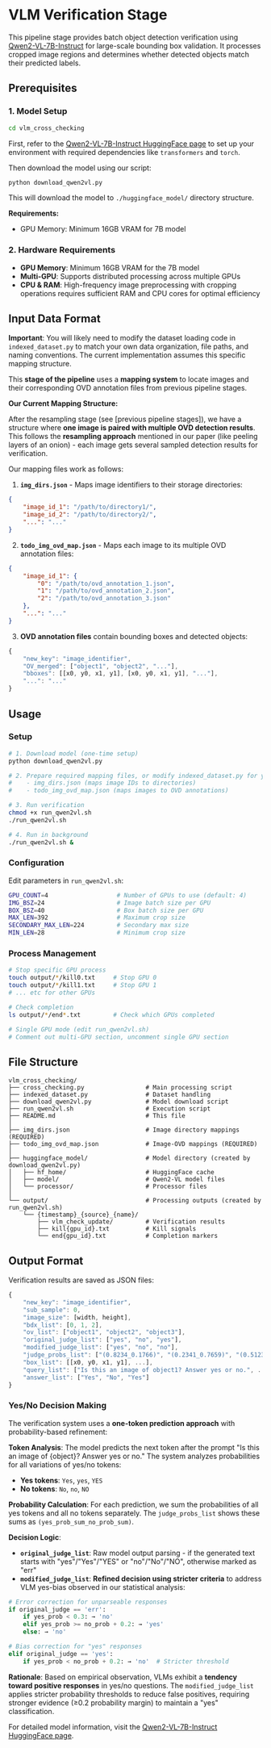 # VLM Verification Stage

This pipeline stage provides batch object detection verification using [Qwen2-VL-7B-Instruct](https://huggingface.co/Qwen/Qwen2-VL-7B-Instruct) for large-scale bounding box validation. It processes cropped image regions and determines whether detected objects match their predicted labels.

## Prerequisites

### 1. Model Setup

```bash
cd vlm_cross_checking
```

First, refer to the [Qwen2-VL-7B-Instruct HuggingFace page](https://huggingface.co/Qwen/Qwen2-VL-7B-Instruct) to set up your environment with required dependencies like `transformers` and `torch`.

Then download the model using our script:

```bash
python download_qwen2vl.py
```

This will download the model to `./huggingface_model/` directory structure.

**Requirements:**
- GPU Memory: Minimum 16GB VRAM for 7B model

### 2. Hardware Requirements

- **GPU Memory**: Minimum 16GB VRAM for the 7B model
- **Multi-GPU**: Supports distributed processing across multiple GPUs
- **CPU & RAM**: High-frequency image preprocessing with cropping operations requires sufficient RAM and CPU cores for optimal efficiency

## Input Data Format

**Important**: You will likely need to modify the dataset loading code in `indexed_dataset.py` to match your own data organization, file paths, and naming conventions. The current implementation assumes this specific mapping structure.

This **stage of the pipeline** uses a **mapping system** to locate images and their corresponding OVD annotation files from previous pipeline stages.

**Our Current Mapping Structure:**

After the resampling stage (see [previous pipeline stages]), we have a structure where **one image is paired with multiple OVD detection results**. This follows the **resampling approach** mentioned in our paper (like peeling layers of an onion) - each image gets several sampled detection results for verification.

Our mapping files work as follows:

1. **`img_dirs.json`** - Maps image identifiers to their storage directories:
```json
{
    "image_id_1": "/path/to/directory1/",
    "image_id_2": "/path/to/directory2/",
    "...": "..."
}
```

2. **`todo_img_ovd_map.json`** - Maps each image to its multiple OVD annotation files:
```json
{
    "image_id_1": {
        "0": "/path/to/ovd_annotation_1.json",
        "1": "/path/to/ovd_annotation_2.json",
        "2": "/path/to/ovd_annotation_3.json"
    },
    "...": "..."
}
```

3. **OVD annotation files** contain bounding boxes and detected objects:
```javascript
{
    "new_key": "image_identifier",
    "OV_merged": ["object1", "object2", "..."],
    "bboxes": [[x0, y0, x1, y1], [x0, y0, x1, y1], "..."],
    "...": "..."
}
```

## Usage

### Setup

```bash
# 1. Download model (one-time setup)
python download_qwen2vl.py

# 2. Prepare required mapping files, or modify indexed_dataset.py for your data structure:
#    - img_dirs.json (maps image IDs to directories)
#    - todo_img_ovd_map.json (maps images to OVD annotations)

# 3. Run verification
chmod +x run_qwen2vl.sh
./run_qwen2vl.sh

# 4. Run in background
./run_qwen2vl.sh &
```

### Configuration

Edit parameters in `run_qwen2vl.sh`:

```bash
GPU_COUNT=4                   # Number of GPUs to use (default: 4)
IMG_BSZ=24                    # Image batch size per GPU
BOX_BSZ=40                    # Box batch size per GPU
MAX_LEN=392                   # Maximum crop size
SECONDARY_MAX_LEN=224         # Secondary max size
MIN_LEN=28                    # Minimum crop size
```

### Process Management

```bash
# Stop specific GPU process
touch output/*/kill0.txt     # Stop GPU 0
touch output/*/kill1.txt     # Stop GPU 1
# ... etc for other GPUs

# Check completion
ls output/*/end*.txt         # Check which GPUs completed

# Single GPU mode (edit run_qwen2vl.sh)
# Comment out multi-GPU section, uncomment single GPU section
```

## File Structure

```
vlm_cross_checking/
├── cross_checking.py                 # Main processing script
├── indexed_dataset.py                # Dataset handling
├── download_qwen2vl.py               # Model download script
├── run_qwen2vl.sh                    # Execution script
├── README.md                         # This file
│
├── img_dirs.json                     # Image directory mappings (REQUIRED)
├── todo_img_ovd_map.json             # Image-OVD mappings (REQUIRED)
│
├── huggingface_model/                # Model directory (created by download_qwen2vl.py)
│   ├── hf_home/                      # HuggingFace cache
│   ├── model/                        # Qwen2-VL model files
│   └── processor/                    # Processor files
│
└── output/                           # Processing outputs (created by run_qwen2vl.sh)
    └── {timestamp}_{source}_{name}/
        ├── vlm_check_update/         # Verification results
        ├── kill{gpu_id}.txt          # Kill signals
        └── end{gpu_id}.txt           # Completion markers
```

## Output Format

Verification results are saved as JSON files:

```javascript
{
    "new_key": "image_identifier",
    "sub_sample": 0,
    "image_size": [width, height],
    "bdx_list": [0, 1, 2],
    "ov_list": ["object1", "object2", "object3"],
    "original_judge_list": ["yes", "no", "yes"],
    "modified_judge_list": ["yes", "no", "no"],
    "judge_probs_list": ["(0.8234_0.1766)", "(0.2341_0.7659)", "(0.5123_0.4877)"],
    "box_list": [[x0, y0, x1, y1], ...],
    "query_list": ["Is this an image of object1? Answer yes or no.", ...],
    "answer_list": ["Yes", "No", "Yes"]
}
```

### Yes/No Decision Making

The verification system uses a **one-token prediction approach** with probability-based refinement:

**Token Analysis**: The model predicts the next token after the prompt "Is this an image of {object}? Answer yes or no." The system analyzes probabilities for all variations of yes/no tokens:
- **Yes tokens**: `Yes`, `yes`, `YES`
- **No tokens**: `No`, `no`, `NO`

**Probability Calculation**: For each prediction, we sum the probabilities of all yes tokens and all no tokens separately. The `judge_probs_list` shows these sums as `(yes_prob_sum_no_prob_sum)`.

**Decision Logic**:
- **`original_judge_list`**: Raw model output parsing - if the generated text starts with "yes"/"Yes"/"YES" or "no"/"No"/"NO", otherwise marked as "err"
- **`modified_judge_list`**: **Refined decision using stricter criteria** to address VLM yes-bias observed in our statistical analysis:

```python
# Error correction for unparseable responses
if original_judge == 'err':
    if yes_prob < 0.3: → 'no'
    elif yes_prob >= no_prob + 0.2: → 'yes' 
    else: → 'no'

# Bias correction for "yes" responses  
elif original_judge == 'yes':
    if yes_prob < no_prob + 0.2: → 'no'  # Stricter threshold
```

**Rationale**: Based on empirical observation, VLMs exhibit a **tendency toward positive responses** in yes/no questions. The `modified_judge_list` applies stricter probability thresholds to reduce false positives, requiring stronger evidence (≥0.2 probability margin) to maintain a "yes" classification.

For detailed model information, visit the [Qwen2-VL-7B-Instruct HuggingFace page](https://huggingface.co/Qwen/Qwen2-VL-7B-Instruct).
